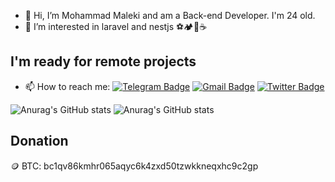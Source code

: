 - 👋 Hi, I’m Mohammad Maleki and am a Back-end Developer. I'm 24 old.
- 👀 I’m interested in laravel and nestjs
⚽🏕️💪☕

## I'm ready for remote projects   
- 📫 How to reach me: 
[![Telegram Badge](https://img.shields.io/badge/-Telegram-blue?style=flat&logo=telegram&logoColor=white&link=https://t.me/MohammadeMaleki)](https://t.me/MohammadeMaleki)
[![Gmail Badge](https://img.shields.io/badge/-Gmail-red?style=flat&logo=gmail&logoColor=white&link=molkan99@gmail.com)](mailto:molkan99@gmail.com)
[![Twitter Badge](https://img.shields.io/badge/-Twitter-blue?style=flat&logo=twitter&logoColor=white&link=https://twitter.com/Mlk9Me)](https://twitter.com/Mlk9Me)


![Anurag's GitHub stats](https://github-readme-stats.vercel.app/api?username=mlk9&show_icons=true&theme=transparent)
![Anurag's GitHub stats](https://github-readme-stats.vercel.app/api/top-langs/?username=mlk9&layout=compact)

## Donation
🪙 BTC: bc1qv86kmhr065aqyc6k4zxd50tzwkkneqxhc9c2gp

